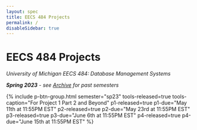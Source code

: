 ```yaml
---
layout: spec
title: EECS 484 Projects
permalink: /
disableSidebar: true
---
```


# EECS 484 Projects

_University of Michigan EECS 484: Database Management Systems_

_**Spring 2023** - see [Archive](/archive) for past semesters_

{% include p-btn-group.html semester="sp23"
tools-released=true tools-caption="For Project 1 Part 2 and Beyond" 
p1-released=true p1-due="May 11th at 11:55PM EST" 
p2-released=true p2-due="May 23rd at 11:55PM EST"
p3-released=true p3-due="June 6th at 11:55PM EST"
p4-released=true p4-due="June 15th at 11:55PM EST" %}
